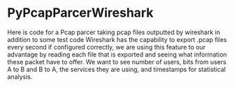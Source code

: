 # PyPcapParcerWireshark
Here is code for a Pcap parcer taking pcap files outputted by wireshark in addition to some test code
Wireshark has the capability to export .pcap files every second if configured correctly, we are using this feature to our 
  advantage by reading each file that is exported and seeing what information these packet have to offer. We want to see number 
  of users, bits from users A to B and B to A, the services they are using, and timestamps for statistical analysis.
